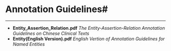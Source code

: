 # Annotation Guidelines#
---
- **Entity\_Assertion\_Relation.pdf** *The Entity-Assertion-Relation Annotation Guidelines on Chinese Clinical Texts*
- **Entity(English Version).pdf** *English Vertion of Annotation Guidelines for Named Entities*


